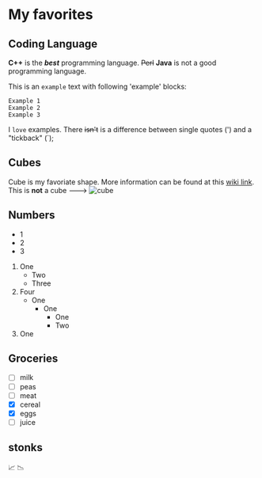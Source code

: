 # My favorites

## Coding Language
**C++** is the ***best*** programming language. ~~Perl~~ **Java** is not a good programming language. 

This is an `example` text with following 'example' blocks:
```
Example 1
Example 2
Example 3
```
I `love` examples. There ~~isn't~~ is a difference between single quotes (') and a "tickback" (`);

## Cubes
Cube is my favoriate shape. More information can be found at this [wiki link](https://en.wikipedia.org/wiki/Cube). This is **not** a cube ---> ![cube](https://user-images.githubusercontent.com/97491262/152301000-588e1616-666f-4864-b408-b20c44483186.png)

## Numbers

- 1
- 2
- 3

1. One
    - Two
    - Three
2. Four
    - One
        - One
            - One
            - Two
3. One

## Groceries

- [ ] milk
- [ ] peas
- [ ] meat
- [x] cereal
- [x] eggs
- [ ] juice

## stonks
📈 📉
